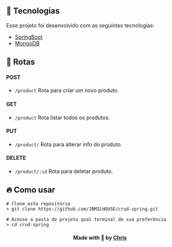 ## :rocket: Tecnologias
Esse projeto foi desenvolvido com as seguintes tecnologias:

- [SpringBoot](<https://spring.io/projects/spring-boot>)
- [MongoDB](https://www.mongodb.com/)

## :pushpin: Rotas
#### POST
- ``/product`` Rota para criar um novo produto.

#### GET
- ``/product`` Rota listar todos os produtos.

#### PUT
- ``/product/`` Rota para alterar info do produto.

#### DELETE
- ``/product/:id`` Rota para deletar produto.

## :fire: Como usar
`````
# Clone este repositório
> git clone https://github.com/JBMILHOUSE/crud-spring.git

# Acesse a pasta do projeto qual terminal de sua preferência
> cd crud-spring

`````
<h4 align="center">
    Made with 💜 by <a href="https://br.linkedin.com/in/chris-oliveira-alexandre/" target="_blank">Chris</a>
</h4>